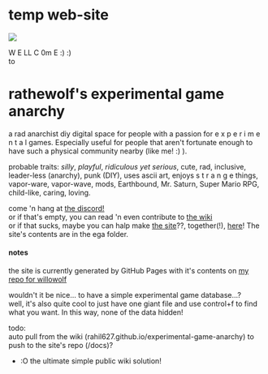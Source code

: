 # temp web-site
![](image.jpg?raw=true)

W E LL C 0m E :) :)  
to  
# rathewolf's experimental game anarchy
a rad anarchist diy digital space for people with a passion for e x p e r i m e n t a l games. Especially useful for people that aren't fortunate enough to have such a physical community nearby (like me! :) ).

probable traits: *silly*, *playful*, *ridiculous yet serious*, cute, rad, inclusive, leader-less (anarchy), punk (DIY), uses ascii art, enjoys s t r a n g e things, vapor-ware, vapor-wave, mods, Earthbound, Mr. Saturn, Super Mario RPG, child-like, caring, loving.

come 'n hang at [the discord!](https://discord.gg/BsUq9n3)\
or if that's empty, you can read 'n even contribute to [the wiki](https://github.com/Rahil627/experimental-game-anarchy/wiki)\
or if that sucks, maybe you can halp make [the site](https://willowolf.com/ega)??, together(!), [here](https://github.com/Rahil627/willowolf/)! The site's contents are in the ega folder.

#### notes
the site is currently generated by GitHub Pages with it's contents on [my repo for willowolf](https://github.com/Rahil627/willowolf/)

wouldn't it be nice... to have a simple experimental game database...?    
well, it's also quite cool to just have one giant file and use control+f to find what you want. In this way, none of the data hidden!

todo:  
auto pull from the wiki (rahil627.github.io/experimental-game-anarchy) to push to the site's repo (/docs)?
  - :O the ultimate simple public wiki solution!
